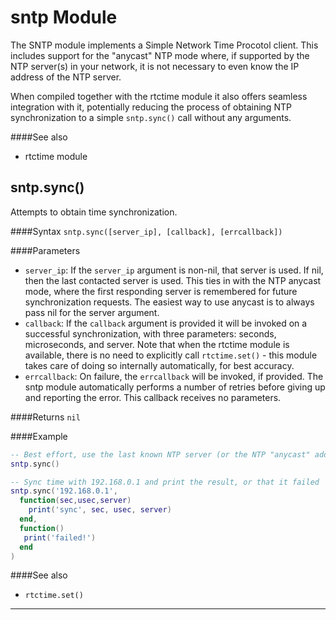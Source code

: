 # sntp Module

The SNTP module implements a Simple Network Time Procotol client. This includes support for the "anycast" NTP mode where, if supported by the NTP server(s) in your network, it is not necessary to even know the IP address of the NTP server.

When compiled together with the rtctime module it also offers seamless integration with it, potentially reducing the process of obtaining NTP synchronization to a simple `sntp.sync()` call without any arguments.

####See also
  - rtctime module

## sntp.sync()

Attempts to obtain time synchronization.

####Syntax
`sntp.sync([server_ip], [callback], [errcallback])`

####Parameters
  - `server_ip`: If the `server_ip` argument is non-nil, that server is used. If nil, then the last contacted server is used. This ties in with the NTP anycast mode, where the first responding server is remembered for future synchronization requests. The easiest way to use anycast is to always pass nil for the server argument.
  - `callback`: If the `callback` argument is provided it will be invoked on a successful synchronization, with three parameters: seconds, microseconds, and server. Note that when the rtctime module is available, there is no need to explicitly call `rtctime.set()` - this module takes care of doing so internally automatically, for best accuracy.
  - `errcallback`: On failure, the `errcallback` will be invoked, if provided. The sntp module automatically performs a number of retries before giving up and reporting the error. This callback receives no parameters.

####Returns
`nil`

####Example
```lua
-- Best effort, use the last known NTP server (or the NTP "anycast" address 224.0.1.1 initially)
sntp.sync()
```
```lua
-- Sync time with 192.168.0.1 and print the result, or that it failed
sntp.sync('192.168.0.1',
  function(sec,usec,server)
    print('sync', sec, usec, server)
  end,
  function()
   print('failed!')
  end
)
```
####See also
  - `rtctime.set()`
___

